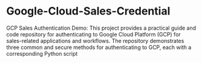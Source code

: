 # Google-Cloud-Sales-Credential
GCP Sales Authentication Demo: This project provides a practical guide and code repository for authenticating to Google Cloud Platform (GCP) for sales-related applications and workflows. The repository demonstrates three common and secure methods for authenticating to GCP, each with a corresponding Python script
